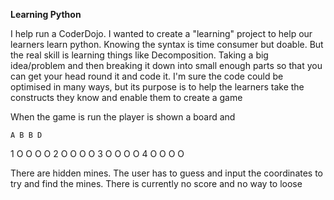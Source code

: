 **Learning Python**

I help run a CoderDojo. I wanted to create a "learning" project to help our learners learn python. Knowing the syntax is time consumer but doable. But the real skill is learning things like Decomposition. Taking a big idea/problem and then breaking it down into small enough parts so that you can get your head round it and code it. I'm sure the code could be optimised in many ways, but its purpose is to help the learners take the constructs they know and enable them to create a game

When the game is run the player is shown a board and

    A B B D
1   O O O O
2   O O O O
3   O O O O
4   O O O O

There are hidden mines. The user has to guess and input the coordinates to try and find the mines. There is currently no score and no way to loose
